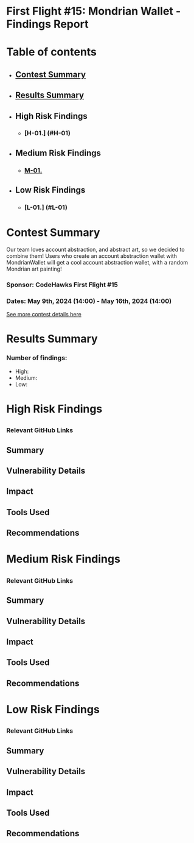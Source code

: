 # First Flight #15: Mondrian Wallet - Findings Report

# Table of contents

- ## [Contest Summary](#contest-summary)
- ## [Results Summary](#results-summary)
- ## High Risk Findings

  - ### [H-01.] (#H-01)

- ## Medium Risk Findings

  - ### [M-01.](#M-01)

- ## Low Risk Findings

  - ### [L-01.] (#L-01)

# <a id='contest-summary'></a>Contest Summary

Our team loves account abstraction, and abstract art, so we decided to combine them! Users who create an account abstraction wallet with MondrianWallet will get a cool account abstraction wallet, with a random Mondrian art painting!

### Sponsor: CodeHawks First Flight #15

### Dates: May 9th, 2024 (14:00) - May 16th, 2024 (14:00)

[See more contest details here](https://www.codehawks.com/contests/clvxt8idd00014zcc81dv6rde)

# <a id='results-summary'></a>Results Summary

### Number of findings:

- High:
- Medium:
- Low:

# High Risk Findings

## <a id='H-01'> </a>

### Relevant GitHub Links

## Summary

## Vulnerability Details

## Impact

## Tools Used

## Recommendations

# Medium Risk Findings

## <a id='M-01'> </a>

### Relevant GitHub Links

## Summary

## Vulnerability Details

## Impact

## Tools Used

## Recommendations

# Low Risk Findings

## <a id='L-01'> </a>

### Relevant GitHub Links

## Summary

## Vulnerability Details

## Impact

## Tools Used

## Recommendations
